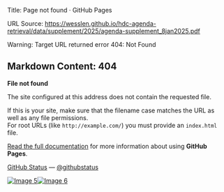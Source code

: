 Title: Page not found · GitHub Pages

URL Source: https://wesslen.github.io/hdc-agenda-retrieval/data/supplement/2025/agenda-supplement_8jan2025.pdf

Warning: Target URL returned error 404: Not Found

Markdown Content:
404
---

**File not found**

The site configured at this address does not contain the requested file.

If this is your site, make sure that the filename case matches the URL as well as any file permissions.  
For root URLs (like `http://example.com/`) you must provide an `index.html` file.

[Read the full documentation](https://help.github.com/pages/) for more information about using **GitHub Pages**.

[GitHub Status](https://githubstatus.com/) — [@githubstatus](https://twitter.com/githubstatus)

[![Image 5](blob:https://wesslen.github.io/6691b6771aee6d71f28885ba1e6cb58e)](https://wesslen.github.io/)[![Image 6](blob:https://wesslen.github.io/a718d401a153f4ec3816bbbebdadb6c4)](https://wesslen.github.io/)
